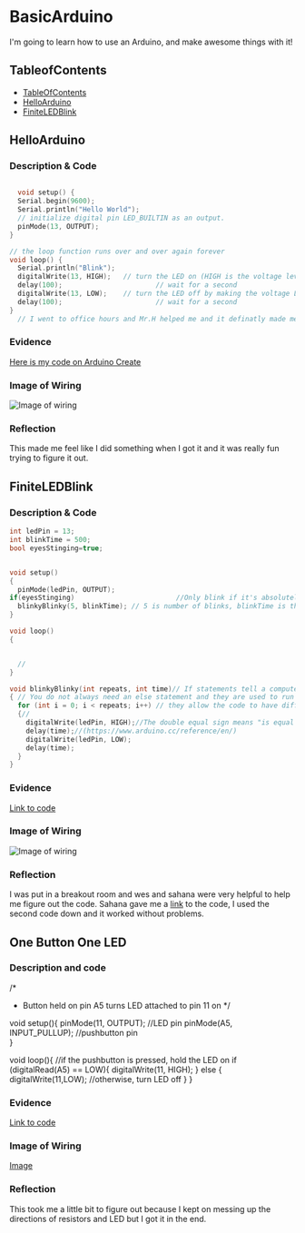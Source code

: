 # BasicArduino
I'm going to learn how to use an Arduino, and make awesome things with it!


## TableofContents
* [TableOfContents](#TableOfContents)
* [HelloArduino](#HelloArduino)
* [FiniteLEDBlink](#FiniteLEDBlink)

## HelloArduino

### Description & Code

```C++

  void setup() {
  Serial.begin(9600);
  Serial.println("Hello World");
  // initialize digital pin LED_BUILTIN as an output.
  pinMode(13, OUTPUT);
}

// the loop function runs over and over again forever
void loop() {
  Serial.println("Blink");
  digitalWrite(13, HIGH);   // turn the LED on (HIGH is the voltage level)
  delay(100);                       // wait for a second
  digitalWrite(13, LOW);    // turn the LED off by making the voltage LOW
  delay(100);                       // wait for a second
}
  // I went to office hours and Mr.H helped me and it definatly made me undestand the arduino and code a lot better.

```

### Evidence
[Here is my code on Arduino Create](https://create.arduino.cc/editor/jmyhre21/38142e8f-038e-4b3d-a254-b2024cdc2033)

### Image of Wiring
![Image of wiring](https://cdn.sparkfun.com/r/600-600/assets/learn_tutorials/3/1/0/sik_redboard_circuit_01.png)
### Reflection
This made me feel like I did something when I got it and it was really fun trying to figure it out.

## FiniteLEDBlink

### Description & Code

```C++
int ledPin = 13;
int blinkTime = 500;
bool eyesStinging=true;


void setup()
{
  pinMode(ledPin, OUTPUT);
if(eyesStinging)                         //Only blink if it's absolutely necessary
  blinkyBlinky(5, blinkTime); // 5 is number of blinks, blinkTime is the milliseconds in each state from above: int blinkTime = 500;
}

void loop()
{


  //
}

void blinkyBlinky(int repeats, int time)// If statements tell a computer what to do with certain information
{ // You do not always need an else statement and they are used to run specific code if none of the conditions are met. And you only need an else statement if "if" in some way cannot be met.
  for (int i = 0; i < repeats; i++) // they allow the code to have different types of instructions
  {// 
    digitalWrite(ledPin, HIGH);//The double equal sign means "is equal to" and the single equal sign can be roughly translated into "is."
    delay(time);//(https://www.arduino.cc/reference/en/)
    digitalWrite(ledPin, LOW);
    delay(time);
  }
}

```

### Evidence
[Link to code](https://create.arduino.cc/editor/jmyhre21/38142e8f-038e-4b3d-a254-b2024cdc2033)
### Image of Wiring
![Image of wiring](https://cdn.sparkfun.com/r/600-600/assets/learn_tutorials/3/1/0/sik_redboard_circuit_01.png)
### Reflection
I was put in a breakout room and wes and sahana were very helpful to help me figure out the code. Sahana gave me a [link](https://forum.arduino.cc/index.php?topic=273575.0) to the code, I used the second code down and it worked without problems.
## One Button One LED

### Description and code

/*
 * Button held on pin A5 turns LED attached to pin 11 on
 */

void setup(){ 
  pinMode(11, OUTPUT);  //LED pin
  pinMode(A5, INPUT_PULLUP); //pushbutton pin    
}

void loop(){
  //if the pushbutton is pressed, hold the LED on
  if (digitalRead(A5) == LOW){ 
      digitalWrite(11, HIGH);
  } 
  else {
      digitalWrite(11,LOW);   //otherwise, turn LED off
  }
}

### Evidence
[Link to code](https://create.arduino.cc/editor/jmyhre21/3c49126e-3cc5-4d81-82f1-53e9fa6752bd)
### Image of Wiring
[Image](https://arduinogetstarted.com/images/tutorial/arduino-led-button-wiring-diagram.jpg)
### Reflection
This took me a little bit to figure out because I kept on messing up the directions of resistors and LED but I got it in the end.
